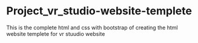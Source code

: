 # Project_vr_studio-website-templete
This is the complete html and css with bootstrap of creating the html website templete for vr stuudio website
